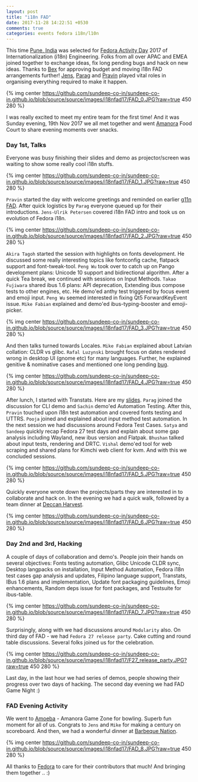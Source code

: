 ```yaml
---
layout: post
title: "i18n FAD"
date: 2017-11-28 14:22:51 +0530
comments: true
categories: events fedora i18n/l10n
---
```


This time [Pune, India](https://en.wikipedia.org/wiki/Pune) was selected for [Fedora Activity Day](https://fedoraproject.org/wiki/FAD_I18N_2017) 2017 of Internationalization (i18n) Engineering. Folks from all over APAC and EMEA joined together to exchange ideas, fix long pending bugs and hack on new ideas. Thanks to [Bex](https://fedoraproject.org/wiki/User:Bex) for approving budget and moving i18n FAD arrangements further! [Jens](https://fedoraproject.org/wiki/User:Petersen), [Parag](https://fedoraproject.org/wiki/User:Pnemade) and [Pravin](https://fedoraproject.org/wiki/User:Pravins) played vital roles in organising everything required to make it happen. 

{% img center https://github.com/sundeep-co-in/sundeep-co-in.github.io/blob/source/source/images/i18nfad17/FAD_0.JPG?raw=true 450 280 %}

I was really excited to meet my entire team for the first time! And it was Sunday evening, 19th Nov 2017 we all met together and went [Amanora](http://www.amanoramall.com/) Food Court to share evening moments over snacks.


<!--more-->

### Day 1st, Talks

Everyone was busy finishing their slides and demo as projector/screen was waiting to show some really cool i18n stuffs.

{% img center https://github.com/sundeep-co-in/sundeep-co-in.github.io/blob/source/source/images/i18nfad17/FAD_1.JPG?raw=true 450 280 %}

`Pravin` started the day with welcome greetings and reminded on earlier [g11n FAD](https://fedoraproject.org/wiki/FAD_G11N_2015). After quick logistics by `Parag` everyone queued up for their introductions. `Jens-Ulrik Petersen` covered i18n FAD intro and took us on evolution of Fedora i18n. 

{% img center https://github.com/sundeep-co-in/sundeep-co-in.github.io/blob/source/source/images/i18nfad17/FAD_2.JPG?raw=true 450 280 %}

`Akira Tagoh` started the session with highlights on fonts development. He discussed some really interesting topics like fontconfig cache, flatpack support and font-tweak-tool. `Peng Wu` took over to catch up on Pango development plans: Unicode 10 support and bidirectional algorithm. After a quick Tea break, we continued with sessions on Input Methods. `Takao Fujiwara` shared ibus 1.6 plans: API deprecation, Extending ibus compose tests to other engines, etc. He demo'ed anthy test triggered by focus event and emoji input. `Peng Wu` seemed interested in fixing Qt5 ForwardKeyEvent issue. `Mike Fabian` explained and demo'ed ibus-typing-booster and emoji-picker. 

{% img center https://github.com/sundeep-co-in/sundeep-co-in.github.io/blob/source/source/images/i18nfad17/FAD_3.JPG?raw=true 450 280 %}

And then talks turned towards Locales. `Mike Fabian` explained about Latvian collation: CLDR vs glibc. `Rafal Luzynski` brought focus on dates rendered wrong in desktop UI (gnome etc) for many languages. Further, he explained genitive & nominative cases and mentioned one long pending [bug](https://sourceware.org/bugzilla/show_bug.cgi?id=18666).

{% img center https://github.com/sundeep-co-in/sundeep-co-in.github.io/blob/source/source/images/i18nfad17/FAD_4.JPG?raw=true 450 280 %}

After lunch, I started with Transtats. Here are my [slides](https://speakerdeck.com/sundeep/transtats). `Parag` joined the discussion for CLI demo and `Sachin` demo'ed Automation Testing. After this, `Pravin` touched upon i18n test automation and covered fonts testing and UTTRS. `Pooja` joined and explained about input method test automation. In the next session we had discussions around Fedora Test Cases. `Satya` and `Sandeep` quickly recap Fedora 27 test days and explain about some gap analysis including Wayland, new ibus version and Flatpak. `Bhushan` talked about input tests, rendering and DRTC. `Vishal` demo'ed tool for web scraping and shared plans for Kimchi web client for kvm. And with this we concluded sessions.

{% img center https://github.com/sundeep-co-in/sundeep-co-in.github.io/blob/source/source/images/i18nfad17/FAD_5.JPG?raw=true 450 280 %}

Quickly everyone wrote down the projects/parts they are interested in to collaborate and hack on. In the evening we had a quick walk, followed by a team dinner at [Deccan Harvest](http://www.magarhospitality.com/deccanharvest/).

{% img center https://github.com/sundeep-co-in/sundeep-co-in.github.io/blob/source/source/images/i18nfad17/FAD_6.JPG?raw=true 450 280 %}

### Day 2nd and 3rd, Hacking

A couple of days of collaboration and demo's. People join their hands on several objectives: Fonts testing automation, Glibc Unicode CLDR sync, Desktop langpacks on installation, Input Method Automation, Fedora i18n test cases gap analysis and updates, Filipino language support, Transtats, IBus 1.6 plans and implementation, Update font packaging guidelines, Emoji enhancements, Random deps issue for font packages, and Testsuite for ibus-table.

{% img center https://github.com/sundeep-co-in/sundeep-co-in.github.io/blob/source/source/images/i18nfad17/FAD_7.JPG?raw=true 450 280 %}

Surprisingly, along with we had discussions around `Modularity` also. On third day of FAD - we had `Fedora 27 release party`. Cake cutting and round table discussions. Several folks joined us for the celebration.

{% img center https://github.com/sundeep-co-in/sundeep-co-in.github.io/blob/source/source/images/i18nfad17/F27_release_party.JPG?raw=true 450 280 %}

Last day, in the last hour we had series of demos, people showing their progress over two days of hacking. The second day evening we had FAD Game Night :)

### FAD Evening Activity

We went to [Amoeba](https://www.tripadvisor.in/LocationPhotoDirectLink-g297654-d4090582-i221160816-Amanora_Mall-Pune_Pune_District_Maharashtra.html) - Amanora Game Zone for bowling. Superb fun moment for all of us. Congrats to `Jens` and `Mike` for making a century on scoreboard. And then, we had a wonderful dinner at [Barbeque Nation](http://www.barbequenation.com/).

{% img center https://github.com/sundeep-co-in/sundeep-co-in.github.io/blob/source/source/images/i18nfad17/FAD_8.JPG?raw=true 450 280 %}

All thanks to [Fedora](https://getfedora.org/) to care for their contributors that much! And bringing them together .. :)
